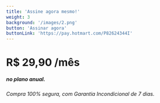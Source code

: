 ```yaml
---
title: 'Assine agora mesmo!'
weight: 3
background: '/images/2.png'
button: 'Assinar agora'
buttonLink: 'https://pay.hotmart.com/P82624344I'
---
```


# R$ 29,90 **/mês** 
##### no plano anual.
###### Compra 100% segura, com Garantia Incondicional de 7 dias.
